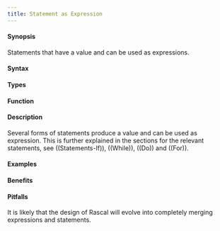 ```yaml
---
title: Statement as Expression
---
```


#### Synopsis

Statements that have a value and can be used as expressions.

#### Syntax

#### Types

#### Function

#### Description

Several forms of statements produce a value and can be used as expression. 
This is further explained in the sections for the relevant statements, see ((Statements-If)), ((While)), ((Do)) and ((For)).

#### Examples

#### Benefits

#### Pitfalls

It is likely that the design of Rascal will evolve into completely merging expressions and statements.

